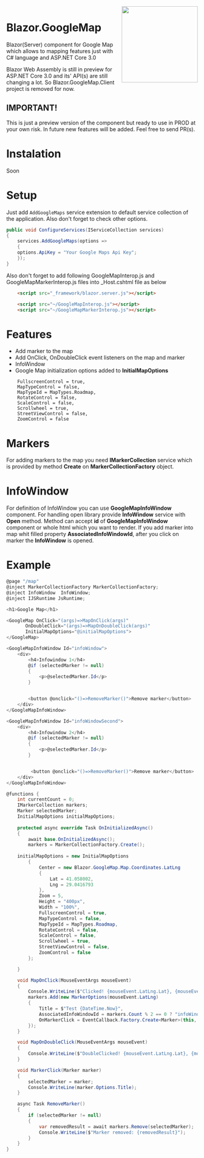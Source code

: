 
<img align="right" src="https://github.com/ardacetinkaya/Blazor.GoogleMap/blob/master/src/Blazor.GoogleMap/googlemap.blazor.png" width="200" height="200">


# Blazor.GoogleMap
Blazor(Server) component for Google Map which allows to mapping features just with C# language and ASP.NET Core 3.0

Blazor Web Assembly is still in preview for ASP.NET Core 3.0 and its' API(s) are still changing a lot. So Blazor.GoogleMap.Client project is removed for now.

## IMPORTANT!
This is just a preview version of the component but ready to use in PROD at your own risk. 
In future new features will be added. Feel free to send PR(s).

# Instalation
Soon

# Setup
Just add ``AddGoogleMaps`` service extension to default service collection of the application. Also don't forget to check other options.

```cs
public void ConfigureServices(IServiceCollection services)
{
    services.AddGoogleMaps(options =>
    {
	options.ApiKey = "Your Google Maps Api Key";
    });
}
```

Also don't forget to add following GoogleMapInterop.js and GoogleMapMarkerInterop.js files into _Host.cshtml file as below

```html
    <script src="_framework/blazor.server.js"></script>

    <script src="~/GoogleMapInterop.js"></script>
    <script src="~/GoogleMapMarkerInterop.js"></script>
```

# Features
* Add marker to the map
* Add OnClick, OnDoubleClick event listeners on the map and marker
* InfoWindow
* Google Map initialization options added to **InitialMapOptions**

```
    FullscreenControl = true,
    MapTypeControl = false,
    MapTypeId = MapTypes.Roadmap,
    RotateControl = false,
    ScaleControl = false,
    Scrollwheel = true,
    StreetViewControl = false,
    ZoomControl = false
```
# Markers
For adding markers to the map you need **IMarkerCollection** service which is provided by method **Create** on **MarkerCollectionFactory** object.

# InfoWindow
For definition of InfoWindow you can use **GoogleMapInfoWindow** component. For handling open library provide **InfoWindow** service with **Open** method.
Method can accept **id** of **GoogleMapInfoWindow** component or whole html which you want to render.
If you add marker into map whit filled property **AssociatedInfoWindowId**, after you click on marker the **InfoWindow** is opened.

# Example

```cs
@page "/map"
@inject MarkerCollectionFactory MarkerCollectionFactory;
@inject InfoWindow  InfoWindow;
@inject IJSRuntime JsRuntime;

<h1>Google Map</h1>

<GoogleMap OnClick="(args)=>MapOnClick(args)" 
	   OnDoubleClick="(args)=>MapOnDoubleClick(args)" 
	   InitialMapOptions="@initialMapOptions">
</GoogleMap>

<GoogleMapInfoWindow Id="infoWindow">
    <div>
        <h4>Infowindow 1</h4>
        @if (selectedMarker != null)
        {
            <p>@selectedMarker.Id</p>
        }


        <button @onclick="()=>RemoveMarker()">Remove marker</button>
    </div>
</GoogleMapInfoWindow>

<GoogleMapInfoWindow Id="infoWindowSecond">
    <div>
        <h4>Infowindow 2</h4>
        @if (selectedMarker != null)
        {
            <p>@selectedMarker.Id</p>
        }


         <button @onclick="()=>RemoveMarker()">Remove marker</button>
    </div>
</GoogleMapInfoWindow>

@functions {
    int currentCount = 0;
    IMarkerCollection markers;
    Marker selectedMarker;
    InitialMapOptions initialMapOptions;
    
    protected async override Task OnInitializedAsync()
    {
        await base.OnInitializedAsync();
        markers = MarkerCollectionFactory.Create();
		
	initialMapOptions = new InitialMapOptions
        {
            Center = new Blazor.GoogleMap.Map.Coordinates.LatLng
            {
                Lat = 41.058002,
                Lng = 29.0416793
            },
            Zoom = 5,
            Height = "400px",
            Width = "100%",
            FullscreenControl = true,
            MapTypeControl = false,
            MapTypeId = MapTypes.Roadmap,
            RotateControl = false,
            ScaleControl = false,
            Scrollwheel = true,
            StreetViewControl = false,
            ZoomControl = false
        };

    }

    void MapOnClick(MouseEventArgs mouseEvent)
    {
        Console.WriteLine($"Clicked! {mouseEvent.LatLng.Lat}, {mouseEvent.LatLng.Lng}");
        markers.Add(new MarkerOptions(mouseEvent.LatLng)
        {
            Title = $"Test {DateTime.Now}",
            AssociatedInfoWindowId = markers.Count % 2 == 0 ? "infoWindow" : "infoWindowSecond",
            OnMarkerClick = EventCallback.Factory.Create<Marker>(this, MarkerClick)
        });
    }

    void MapOnDoubleClick(MouseEventArgs mouseEvent)
    {
        Console.WriteLine($"DoubleClicked! {mouseEvent.LatLng.Lat}, {mouseEvent.LatLng.Lng}");
    }

    void MarkerClick(Marker marker)
    {
        selectedMarker = marker;
        Console.WriteLine(marker.Options.Title);
    }

    async Task RemoveMarker()
    {
        if (selectedMarker != null)
        {
            var removedResult = await markers.Remove(selectedMarker);
            Console.WriteLine($"Marker removed: {removedResult}");
        }
    }
}
```
